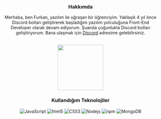 <div align="center">

### Hakkımda

 Merhaba, ben Furkan, yazılım ile uğraşan bir öğrenciyim. Yaklaşık 4 yıl önce Discord botları geliştirerek başladığım yazılım yolculuğuna Front-End Developer olarak devam ediyorum. Şuanda çoğunlukla Discord botları geliştiriyorum. Bana ulaşmak için [Discord](https://discord.gg/5q5wBv6rek) adresime gelebilirsiniz.


 <br>
  <img src="https://github-readme-stats.vercel.app/api?username=ruxxel&show_icons=true&theme=dark&hide_border=true" width="%100" height="150px">

### Kullandığım Teknolojiler

<img alt="JavaScript" align="center" src="https://img.shields.io/badge/-Javascript-edb200?style=flat-square&logo=javascript&logoColor=white" /> <img alt="html5" align="center" src="https://img.shields.io/badge/-HTML5-E34F26?style=flat-square&logo=html5&logoColor=white" /> <img alt="CSS3" align="center" src="https://img.shields.io/badge/-CSS3-384960?style=flat-square&logo=css3&logoColor=white" /> <img alt="Nodejs" align="center" src="https://img.shields.io/badge/-Nodejs-43853d?style=flat-square&logo=Node.js&logoColor=white" /> <img alt="npm" align="center" src="https://img.shields.io/badge/-NPM-CB3837?style=flat-square&logo=npm&logoColor=white" /> <img alt="MongoDB" align="center" src="https://img.shields.io/badge/-MongoDB-E34F26?style=flat-square&logo=mongodb&logoColor=white" />

